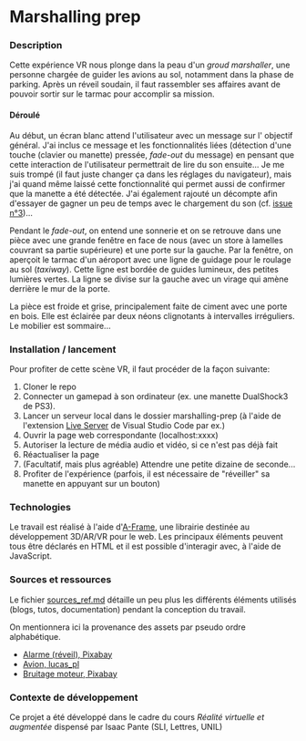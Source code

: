 # Marshalling prep

### Description

Cette expérience VR nous plonge dans la peau d'un *groud marshaller*, une personne chargée de guider les avions au sol, notamment dans la phase de parking. Après un réveil soudain, il faut rassembler ses affaires avant de pouvoir sortir sur le tarmac pour accomplir sa mission.

#### Déroulé

Au début, un écran blanc attend l'utilisateur avec un message sur l' objectif général. J'ai inclus ce message et les fonctionnalités liées (détection d'une touche (clavier ou manette) pressée, *fade-out* du message) en pensant que cette interaction de l'utilisateur permettrait de lire du son ensuite... Je me suis trompé (il faut juste changer ça dans les réglages du navigateur), mais j'ai quand même laissé cette fonctionnalité qui permet aussi de confirmer que la manette a été détectée. J'ai également rajouté un décompte afin d'essayer de gagner un peu de temps avec le chargement du son (cf. [issue n°3](https://github.com/Raphbub/marshalling-prep/issues/3))...

Pendant le *fade-out*, on entend une sonnerie et on se retrouve dans une pièce avec une grande fenêtre en face de nous (avec un store à lamelles couvrant sa partie supérieure) et une porte sur la gauche. Par la fenêtre, on aperçoit le tarmac d'un aéroport avec une ligne de guidage pour le roulage au sol (*taxiway*). Cette ligne est bordée de guides lumineux, des petites lumières vertes. La ligne se divise sur la gauche avec un virage qui amène derrière le mur de la porte.

La pièce est froide et grise, principalement faite de ciment avec une porte en bois. Elle est éclairée par deux néons clignotants à intervalles irréguliers. Le mobilier est sommaire...

### Installation / lancement

Pour profiter de cette scène VR, il faut procéder de la façon suivante: 

1. Cloner le repo
2. Connecter un gamepad à son ordinateur (ex. une manette DualShock3 de PS3).
3. Lancer un serveur local dans le dossier marshalling-prep (à l'aide de l'extension [Live Server](https://marketplace.visualstudio.com/items?itemName=ritwickdey.LiveServer) de Visual Studio Code par ex.)
4. Ouvrir la page web correspondante (localhost:xxxx)
5. Autoriser la lecture de média audio et vidéo, si ce n'est pas déjà fait
6. Réactualiser la page
7. (Facultatif, mais plus agréable) Attendre une petite dizaine de seconde...
8. Profiter de l'expérience (parfois, il est nécessaire de "réveiller" sa manette en appuyant sur un bouton)

### Technologies

Le travail est réalisé à l'aide d'[A-Frame](https://aframe.io/), une librairie destinée au développement 3D/AR/VR pour le web. Les principaux éléments peuvent tous être déclarés en HTML et il est possible d'interagir avec, à l'aide de JavaScript.

### Sources et ressources

Le fichier [sources_ref.md](sources_ref.md) détaille un peu plus les différents éléments utilisés (blogs, tutos, documentation) pendant la conception du travail.

On mentionnera ici la provenance des assets par pseudo ordre alphabétique.

- [Alarme (réveil), Pixabay](https://pixabay.com/sound-effects/bedside-clock-alarm-95792/)
- [Avion, lucas_pl](https://www.turbosquid.com/3d-models/piper-pa-18-supercub-fbx-free/1041070)
- [Bruitage moteur, Pixabay](https://pixabay.com/sound-effects/propellerwav-14433/)

### Contexte de développement

Ce projet a été développé dans le cadre du cours _Réalité virtuelle et augmentée_ dispensé par Isaac Pante (SLI, Lettres, UNIL)
